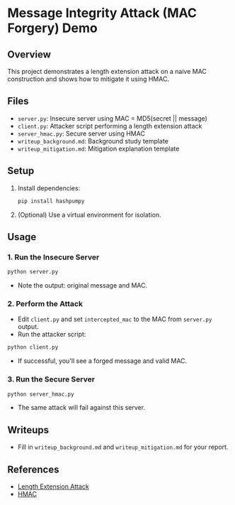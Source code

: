 # Message Integrity Attack (MAC Forgery) Demo

## Overview
This project demonstrates a length extension attack on a naive MAC construction and shows how to mitigate it using HMAC.

## Files
- `server.py`: Insecure server using MAC = MD5(secret || message)
- `client.py`: Attacker script performing a length extension attack
- `server_hmac.py`: Secure server using HMAC
- `writeup_background.md`: Background study template
- `writeup_mitigation.md`: Mitigation explanation template

## Setup
1. Install dependencies:
   ```bash
   pip install hashpumpy
   ```
2. (Optional) Use a virtual environment for isolation.

## Usage
### 1. Run the Insecure Server
```bash
python server.py
```
- Note the output: original message and MAC.

### 2. Perform the Attack
- Edit `client.py` and set `intercepted_mac` to the MAC from `server.py` output.
- Run the attacker script:
```bash
python client.py
```
- If successful, you'll see a forged message and valid MAC.

### 3. Run the Secure Server
```bash
python server_hmac.py
```
- The same attack will fail against this server.

## Writeups
- Fill in `writeup_background.md` and `writeup_mitigation.md` for your report.

## References
- [Length Extension Attack](https://en.wikipedia.org/wiki/Length_extension_attack)
- [HMAC](https://en.wikipedia.org/wiki/HMAC) 